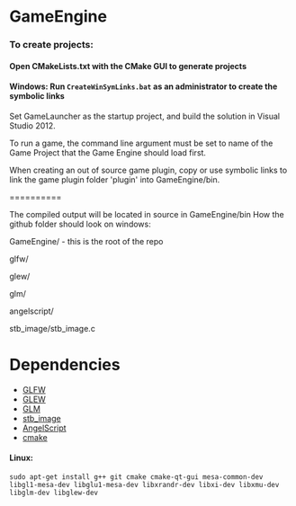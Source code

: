 GameEngine
==========


### To create projects:

#### Open CMakeLists.txt with the CMake GUI to generate projects

#### Windows: Run `CreateWinSymLinks.bat` as an administrator to create the symbolic links

Set GameLauncher as the startup project, and build the solution in Visual Studio 2012.

To run a game, the command line argument must be set to name of the Game Project that the Game Engine should load first.

When creating an out of source game plugin, copy or use symbolic links to link the game plugin folder 'plugin' into GameEngine/bin.

==========

The compiled output will be located in source in GameEngine/bin
How the github folder should look on windows:

GameEngine/ - this is the root of the repo

glfw/

glew/

glm/

angelscript/

stb_image/stb_image.c

Dependencies
==========

* [GLFW](http://www.glfw.org/)
* [GLEW](http://glew.sourceforge.net/)
* [GLM](http://glm.g-truc.net/)
* [stb_image](http://nothings.org/stb_image.c)
* [AngelScript](http://www.angelcode.com/angelscript/)
* [cmake](http://www.cmake.org/)

#### Linux: 

    sudo apt-get install g++ git cmake cmake-qt-gui mesa-common-dev libgl1-mesa-dev libglu1-mesa-dev libxrandr-dev libxi-dev libxmu-dev libglm-dev libglew-dev


